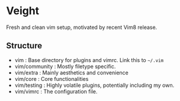 # Veight

Fresh and clean vim setup, motivated by recent Vim8 release.

## Structure
- vim : Base directory for plugins and vimrc. Link this to `~/.vim`
- vim/community : Mostly filetype specific.
- vim/extra : Mainly aesthetics and convenience
- vim/core : Core functionalities
- vim/testing : Highly volatile plugins, potentially including my own.
- vim/vimrc : The configuration file.
